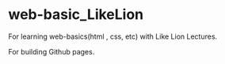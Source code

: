 # web-basic_LikeLion
For learning web-basics(html , css, etc) with Like Lion Lectures.

For building Github pages.